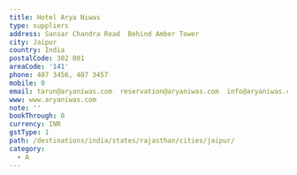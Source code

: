 ```yaml
---
title: Hotel Arya Niwas
type: suppliers
address: Sansar Chandra Road  Behind Amber Tower
city: Jaipur
country: India
postalCode: 302 001
areaCode: '141'
phone: 407 3456, 407 3457
mobile: 0
email: tarun@aryaniwas.com  reservation@aryaniwas.com  info@aryaniwas.com
www: www.aryaniwas.com
note: ''
bookThrough: 0
currency: INR
gstType: 1
path: /destinations/india/states/rajasthan/cities/jaipur/
category:
  - A
---
```



